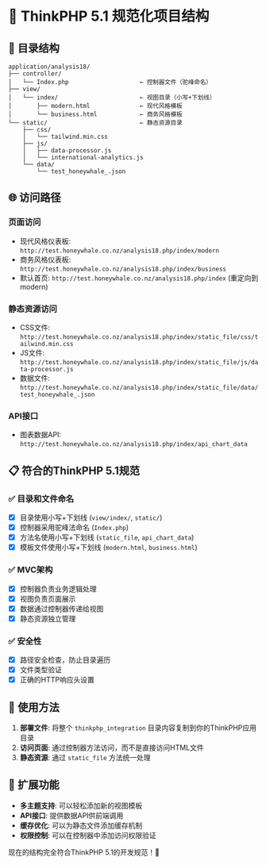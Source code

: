 # 🎯 ThinkPHP 5.1 规范化项目结构

## 📁 目录结构

```
application/analysis18/
├── controller/
│   └── Index.php                    ← 控制器文件（驼峰命名）
├── view/
│   └── index/                       ← 视图目录（小写+下划线）
│       ├── modern.html              ← 现代风格模板
│       └── business.html            ← 商务风格模板
└── static/                          ← 静态资源目录
    ├── css/
    │   └── tailwind.min.css
    ├── js/
    │   ├── data-processor.js
    │   └── international-analytics.js
    └── data/
        └── test_honeywhale_.json
```

## 🌐 访问路径

### 页面访问
- 现代风格仪表板: `http://test.honeywhale.co.nz/analysis18.php/index/modern`
- 商务风格仪表板: `http://test.honeywhale.co.nz/analysis18.php/index/business`
- 默认首页: `http://test.honeywhale.co.nz/analysis18.php/index` (重定向到modern)

### 静态资源访问
- CSS文件: `http://test.honeywhale.co.nz/analysis18.php/index/static_file/css/tailwind.min.css`
- JS文件: `http://test.honeywhale.co.nz/analysis18.php/index/static_file/js/data-processor.js`
- 数据文件: `http://test.honeywhale.co.nz/analysis18.php/index/static_file/data/test_honeywhale_.json`

### API接口
- 图表数据API: `http://test.honeywhale.co.nz/analysis18.php/index/api_chart_data`

## 📋 符合的ThinkPHP 5.1规范

### ✅ 目录和文件命名
- [x] 目录使用小写+下划线 (`view/index/`, `static/`)
- [x] 控制器采用驼峰法命名 (`Index.php`)
- [x] 方法名使用小写+下划线 (`static_file`, `api_chart_data`)
- [x] 模板文件使用小写+下划线 (`modern.html`, `business.html`)

### ✅ MVC架构
- [x] 控制器负责业务逻辑处理
- [x] 视图负责页面展示
- [x] 数据通过控制器传递给视图
- [x] 静态资源独立管理

### ✅ 安全性
- [x] 路径安全检查，防止目录遍历
- [x] 文件类型验证
- [x] 正确的HTTP响应头设置

## 🚀 使用方法

1. **部署文件**: 将整个 `thinkphp_integration` 目录内容复制到你的ThinkPHP应用目录
2. **访问页面**: 通过控制器方法访问，而不是直接访问HTML文件
3. **静态资源**: 通过 `static_file` 方法统一处理

## 🔧 扩展功能

- **多主题支持**: 可以轻松添加新的视图模板
- **API接口**: 提供数据API供前端调用
- **缓存优化**: 可以为静态文件添加缓存机制
- **权限控制**: 可以在控制器中添加访问权限验证

现在的结构完全符合ThinkPHP 5.1的开发规范！🎉